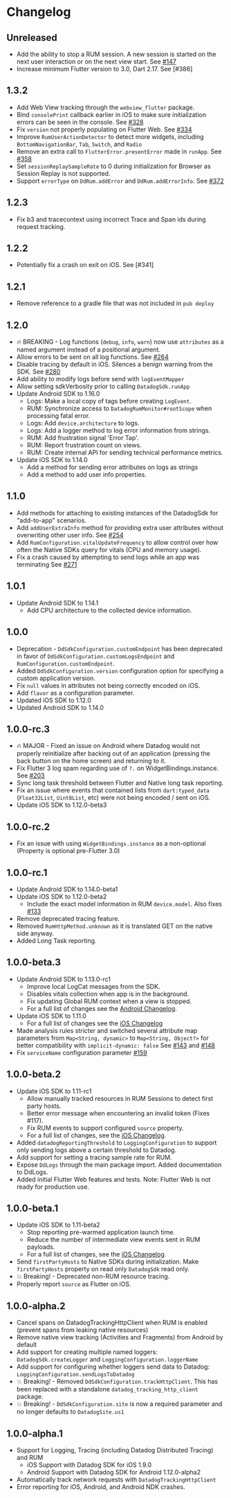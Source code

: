 # Changelog

## Unreleased

* Add the ability to stop a RUM session. A new session is started on the next user interaction or on the next view start. See [#147]
* Increase minimum Flutter version to 3.0, Dart 2.17. See [#386]

## 1.3.2

* Add Web View tracking through the `webview_flutter` package.
* Bind `consolePrint` callback earlier in iOS to make sure initialization errors can be seen in the console. See [#328]
* Fix `version` not properly populating on Flutter Web. See [#334]
* Improve `RumUserActionDetector` to detect more widgets, including `BottomNavigationBar`, `Tab`, `Switch`, and `Radio`
* Remove an extra call to `FlutterError.presentError` made in `runApp`.  See [#358]
* Set `sessionReplaySampleRate` to 0 during initialization for Browser as Session Replay is not supported.
* Support `errorType` on `DdRum.addError` and `DdRum.addErrorInfo`. See [#372]

## 1.2.3

* Fix b3 and tracecontext using incorrect Trace and Span ids during request tracking.

## 1.2.2

* Potentially fix a crash on exit on iOS. See [#341]

## 1.2.1

* Remove reference to a gradle file that was not included in `pub deploy`

## 1.2.0

* 🔥 BREAKING - Log functions (`debug`, `info`, `warn`) now use `attributes` as a named argument instead of a positional argument.
* Allow errors to be sent on all log functions. See [#264][]
* Disable tracing by default in iOS. Silences a benign warning from the SDK. See [#280][]
* Add ability to modify logs before send with `logEventMapper`
* Allow setting sdkVerbosity prior to calling `DatadogSdk.runApp`
* Update Android SDK to 1.16.0
  * Logs: Make a local copy of tags before creating `LogEvent`.
  * RUM: Synchronize access to `DatadogRumMonitor#rootScope` when processing fatal error.
  * Logs: Add `device.architecture` to logs.
  * Logs: Add a logger method to log error information from strings.
  * RUM: Add frustration signal 'Error Tap'.
  * RUM: Report frustration count on views.
  * RUM: Create internal API for sending technical performance metrics.
* Update iOS SDK to 1.14.0
  * Add a method for sending error attributes on logs as strings
  * Add a method to add user info properties.

## 1.1.0

* Add methods for attaching to existing instances of the DatadogSdk for "add-to-app" scenarios.
* Add `addUserExtraInfo` method for providing extra user attributes without overwriting other user info. See [#254][]
* Add `RumConfiguration.vitalUpdateFrequency` to allow control over how often the Native SDKs query for vitals (CPU and memory usage).
* Fix a crash caused by attempting to send logs while an app was terminating See [#271][]

## 1.0.1

* Update Android SDK to 1.14.1
  * Add CPU architecture to the collected device information.

## 1.0.0

* Deprecation - `DdSdkConfiguration.customEndpoint` has been deprecated in favor of `DdSdkConfiguration.customLogsEndpoint` and `RumConfiguration.customEndpoint`.
* Added `DdSdkConfiguration.version` configuration option for specifying a custom application version.
* Fix `null` values in attributes not being correctly encoded on iOS.
* Add `flavor` as a configuration parameter.
* Updated iOS SDK to 1.12.0
* Updated Android SDK to 1.14.0

## 1.0.0-rc.3

* 🔥 MAJOR - Fixed an issue on Android where Datadog would not properly reinitialize after backing out of an application (pressing the back button on the home screen) and returning to it.
* Fix Flutter 3 log spam regarding use of `?.` on WidgetBindings.instance. See [#203][]
* Sync long task threshold between Flutter and Native long task reporting.
* Fix an issue where events that contained lists from `dart:typed_data` (`Float32List`, `Uint8List`, etc) were not being encoded / sent on iOS.
* Update iOS SDK to 1.12.0-beta3

## 1.0.0-rc.2

* Fix an issue with using `WidgetBindings.instance` as a non-optional (Property is optional pre-Flutter 3.0)

## 1.0.0-rc.1

* Update Android SDK to 1.14.0-beta1
* Update iOS SDK to 1.12.0-beta2
  * Include the exact model information in RUM `device.model`. Also fixes [#133][]
* Remove deprecated tracing feature.
* Removed `RumHttpMethod.unknown` as it is translated GET on the native side anyway.
* Added Long Task reporting.

## 1.0.0-beta.3

* Update Android SDK to 1.13.0-rc1
  * Improve local LogCat messages from the SDK.
  * Disables vitals collection when app is in the background.
  * Fix updating Global RUM context when a view is stopped.
  * For a full list of changes see the [Android Changelog](https://github.com/DataDog/dd-sdk-android/blob/develop/CHANGELOG.md#1130--2022-05-24).
* Update iOS SDK to 1.11.0
  * For a full list of changes see the [iOS Changelog](https://github.com/DataDog/dd-sdk-ios/blob/develop/CHANGELOG.md#1110--13-06-2022)
* Made analysis rules stricter and switched several attribute map parameters from `Map<String, dynamic>` to `Map<String, Object?>` for better compatibility with `implicit-dynamic: false` See [#143][] and [#148][]
* Fix `serviceName` configuration parameter [#159][]

## 1.0.0-beta.2

* Update iOS SDK to 1.11-rc1
  * Allow manually tracked resources in RUM Sessions to detect first party hosts.
  * Better error message when encountering an invalid token (Fixes #117).
  * Fix RUM events to support configured `source` property.
  * For a full list of changes, see the [iOS Changelog](https://github.com/DataDog/dd-sdk-ios/blob/develop/CHANGELOG.md#1110-rc1--18-05-2022).
* Added `datadogReportingThreshold` to `LoggingConfiguration` to support only sending logs above a certain threshold to Datadog.
* Add support for setting a tracing sample rate for RUM.
* Expose `DdLogs` through the main package import. Added documentation to DdLogs.
* Added initial Flutter Web features and tests. Note: Flutter Web is not ready for production use.

## 1.0.0-beta.1

* Update iOS SDK to 1.11-beta2
  * Stop reporting pre-warmed application launch time.
  * Reduce the number of intermediate view events sent in RUM payloads.
  * For a full list of changes, see the [iOS Changelog](https://github.com/DataDog/dd-sdk-ios/blob/develop/CHANGELOG.md#1110-beta1--04-26-2022).
* Send `firstPartyHosts` to Native SDKs during initialization. Make
  `firstPartyHosts` property on read only `DatadogSdk` read only. 
* 💥 Breaking! - Deprecated non-RUM resource tracing.
* Properly report `source` as Flutter on iOS.

## 1.0.0-alpha.2

* Cancel spans on DatadogTrackingHttpClient when RUM is enabled (prevent spans
  from leaking native resources)
* Remove native view tracking (Activities and Fragments) from Android by default
* Add support for creating multiple named loggers: `DatadogSdk.createLogger` and
  `LoggingConfiguration.loggerName`
* Add support for configuring whether loggers send data to Datadog:
  `LoggingConfiguration.sendLogsToDatadog`
* 💥 Breaking! - Removed `DdSdkConfiguration.trackHttpClient`. This has been
  replaced with a standalone `datadog_tracking_http_client` package.
* 💥 Breaking! - `DdSdkConfiguration.site` is now a required parameter and no
  longer defaults to `DatadogSite.us1`

## 1.0.0-alpha.1

* Support for Logging, Tracing (including Datadog Distributed Tracing) and RUM
  * iOS Support with Datadog SDK for iOS 1.9.0
  * Android Support with Datadog SDK for Android 1.12.0-alpha2
* Automatically track network requests with `DatadogTrackingHttpClient`
* Error reporting for iOS, Android, and Android NDK crashes.

[#133]: https://github.com/DataDog/dd-sdk-flutter/issues/133
[#143]: https://github.com/DataDog/dd-sdk-flutter/issues/143
[#147]: https://github.com/DataDog/dd-sdk-flutter/issues/147
[#148]: https://github.com/DataDog/dd-sdk-flutter/issues/148
[#159]: https://github.com/DataDog/dd-sdk-flutter/issues/159
[#175]: https://github.com/DataDog/dd-sdk-flutter/issues/175
[#203]: https://github.com/DataDog/dd-sdk-flutter/issues/203
[#254]: https://github.com/DataDog/dd-sdk-flutter/issues/254
[#264]: https://github.com/DataDog/dd-sdk-flutter/issues/264
[#271]: https://github.com/DataDog/dd-sdk-flutter/issues/271
[#280]: https://github.com/DataDog/dd-sdk-flutter/issues/280
[#297]: https://github.com/DataDog/dd-sdk-flutter/issues/297
[#305]: https://github.com/DataDog/dd-sdk-flutter/issues/305
[#328]: https://github.com/DataDog/dd-sdk-flutter/issues/328
[#334]: https://github.com/DataDog/dd-sdk-flutter/issues/334
[#358]: https://github.com/DataDog/dd-sdk-flutter/issues/358
[#372]: https://github.com/DataDog/dd-sdk-flutter/issues/372
